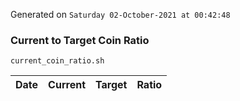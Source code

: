 Generated on `Saturday 02-October-2021 at 00:42:48`

### Current to Target Coin Ratio
`current_coin_ratio.sh`

Date|Current|Target|Ratio
---|---|---|---
